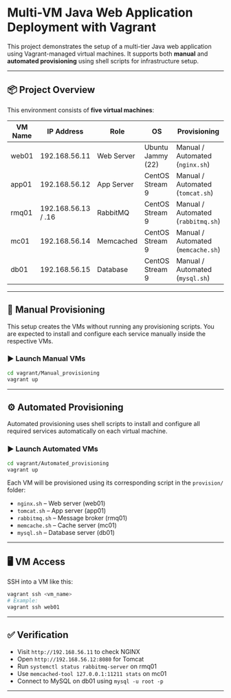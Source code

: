 # Multi-VM Java Web Application Deployment with Vagrant

This project demonstrates the setup of a multi-tier Java web application using Vagrant-managed virtual machines. It supports both **manual** and **automated provisioning** using shell scripts for infrastructure setup.

---

## 📦 Project Overview

This environment consists of **five virtual machines**:

| VM Name | IP Address          | Role       | OS                | Provisioning                       |
| ------- | ------------------- | ---------- | ----------------- | ---------------------------------- |
| web01   | 192.168.56.11       | Web Server | Ubuntu Jammy (22) | Manual / Automated (`nginx.sh`)    |
| app01   | 192.168.56.12       | App Server | CentOS Stream 9   | Manual / Automated (`tomcat.sh`)   |
| rmq01   | 192.168.56.13 / .16 | RabbitMQ   | CentOS Stream 9   | Manual / Automated (`rabbitmq.sh`) |
| mc01    | 192.168.56.14       | Memcached  | CentOS Stream 9   | Manual / Automated (`memcache.sh`) |
| db01    | 192.168.56.15       | Database   | CentOS Stream 9   | Manual / Automated (`mysql.sh`)    |

---

## 🔧 Manual Provisioning

This setup creates the VMs without running any provisioning scripts. You are expected to install and configure each service manually inside the respective VMs.

### ▶️ Launch Manual VMs

```bash
cd vagrant/Manual_provisioning
vagrant up
```

---

## ⚙️ Automated Provisioning

Automated provisioning uses shell scripts to install and configure all required services automatically on each virtual machine.

### ▶️ Launch Automated VMs

```bash
cd vagrant/Automated_provisioning
vagrant up
```

Each VM will be provisioned using its corresponding script in the `provision/` folder:

- `nginx.sh` – Web server (web01)
- `tomcat.sh` – App server (app01)
- `rabbitmq.sh` – Message broker (rmq01)
- `memcache.sh` – Cache server (mc01)
- `mysql.sh` – Database server (db01)

---

## 🖥️ VM Access

SSH into a VM like this:

```bash
vagrant ssh <vm_name>
# Example:
vagrant ssh web01
```

---

## ✅ Verification

- Visit `http://192.168.56.11` to check NGINX
- Open `http://192.168.56.12:8080` for Tomcat
- Run `systemctl status rabbitmq-server` on rmq01
- Use `memcached-tool 127.0.0.1:11211 stats` on mc01
- Connect to MySQL on db01 using `mysql -u root -p`

---
